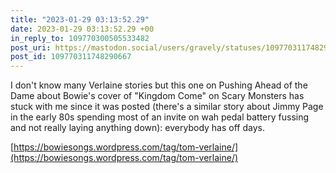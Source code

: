 ```yaml
---
title: "2023-01-29 03:13:52.29"
date: 2023-01-29 03:13:52.29 +00
in_reply_to: 109770300505533482
post_uri: https://mastodon.social/users/gravely/statuses/109770311748290667
post_id: 109770311748290667
---
```

I don't know many Verlaine stories but this one on Pushing Ahead of the Dame about Bowie's cover of "Kingdom Come" on Scary Monsters has stuck with me since it was posted (there's a similar story about Jimmy Page in the early 80s spending most of an invite on wah pedal battery fussing and not really laying anything down): everybody has off days.

[https://bowiesongs.wordpress.com/tag/tom-verlaine/](https://bowiesongs.wordpress.com/tag/tom-verlaine/)


